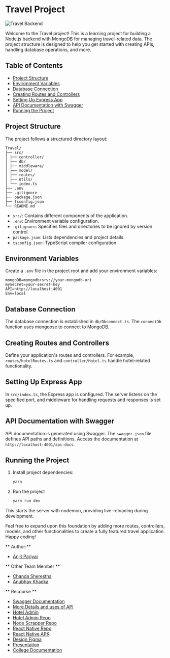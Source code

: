 # Travel Project

![Travel Backend](https://res.cloudinary.com/dem2xvk2e/image/upload/v1693423853/chat/qsgxxhtnwgk5mt486d5v.png)

Welcome to the Travel project! This is a learning project for building a Node.js backend with MongoDB for managing travel-related data. The project structure is designed to help you get started with creating APIs, handling database operations, and more.

## Table of Contents

- [Project Structure](#project-structure)
- [Environment Variables](#environment-variables)
- [Database Connection](#database-connection)
- [Creating Routes and Controllers](#creating-routes-and-controllers)
- [Setting Up Express App](#setting-up-express-app)
- [API Documentation with Swagger](#api-documentation-with-swagger)
- [Running the Project](#running-the-project)

## Project Structure

The project follows a structured directory layout:

```Folder Structure
Travel/
├── src/
│ ├── controller/
│ ├── db/
│ ├── middleware/
│ ├── model/
│ ├── routes/
│ ├── utils/
│ └── index.ts
├── .env
├── .gitignore
├── package.json
├── tsconfig.json
└── README.md
```

- `src/`: Contains different components of the application.
- `.env`: Environment variable configuration.
- `.gitignore`: Specifies files and directories to be ignored by version control.
- `package.json`: Lists dependencies and project details.
- `tsconfig.json`: TypeScript compiler configuration.

## Environment Variables

Create a `.env` file in the project root and add your environment variables:

```dotenv
mongoDB=mongodb+srv://your-mongodb-uri
mySecret=your-secret-key
API=http://localhost:4001
Env=local
```

## Database Connection

The database connection is established in `db/Dbconnect.ts`. The `connectDb` function uses mongoose to connect to MongoDB.

## Creating Routes and Controllers

Define your application's routes and controllers. For example, `routes/hotelRoutes.ts` and `controller/Hotel.ts` handle hotel-related functionality.

## Setting Up Express App

In `src/index.ts`, the Express app is configured. The server listens on the specified port, and middleware for handling requests and responses is set up.

## API Documentation with Swagger

API documentation is generated using Swagger. The `swagger.json` file defines API paths and definitions. Access the documentation at `http://localhost:4001/api-docs`.

## Running the Project

1. Install project dependencies:

   ```bash
   yarn
   ```

2. Run the project

   ```bash
   yarn run dev
   ```

This starts the server with nodemon, providing live-reloading during development.

Feel free to expand upon this foundation by adding more routes, controllers, models, and other functionalities to create a fully featured travel application. Happy coding!

** Author:**

- [Anjit Pariyar ](https://www.anjitpariyar.com.np/)

** Other Team Member **

- [Chanda Sherestha](https://www.instagram.com/cresthachanda/)
- [Anubhav Khadka](https://www.instagram.com/anubhav.kh/)

** Recourse **

- [Swagger Documentation](https://travel-nodejs.vercel.app/api-docs/)
- [More Details and uses of API](https://anjitpariyar.medium.com/building-a-seamless-college-project-creating-a-node-js-backend-and-react-native-app-a3b7c4ccbcfb)
- [Hotel Admin](https://travel-admin-beta.vercel.app/)
- [Hotel Admin Repo](https://github.com/anjitpariyar/travel-admin)
- [Node Scrapper Repo](https://github.com/anjitpariyar/node-crawler)
- [React Native Repo](https://github.com/chandasherestha/Yatra-Sangraha)
- [React Native APK](https://drive.google.com/file/d/1_C5-P2NmVqBy9BQCJjC4caH04Z_aReHq/view?usp=sharing)
- [Design Figma ](https://www.figma.com/file/zoGBzrgcctExFiUnpAphww/YATRA-SANGRAHA-%2F-TRAVELING-APP?type=design&node-id=0%3A1&mode=design&t=y9rIbpOOKVXQuQbt-1)
- [Presentation](https://www.slideshare.net/anjitpariyar1/yatrasangraha1pdf)
- [College Documentation](https://www.slideshare.net/anjitpariyar1/yatrasangraha1pdf)
